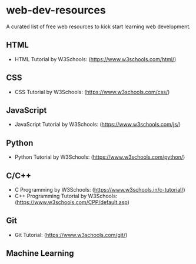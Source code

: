 # web-dev-resources
A curated list of free web resources to kick start learning web development.

## HTML

- HTML Tutorial by W3Schools: (https://www.w3schools.com/html/)

## CSS

- CSS Tutorial by W3Schools: (https://www.w3schools.com/css/)

## JavaScript

- JavaScript Tutorial by W3Schools: (https://www.w3schools.com/js/)

## Python

- Python Tutorial by W3Schools: (https://www.w3schools.com/python/)

## C/C++

- C Programming by W3Schools: (https://www.w3schools.in/c-tutorial/)
- C++ Programming Tutorial by W3Schools: (https://www.w3schools.com/CPP/default.asp)

## Git

- Git Tutorial: (https://www.w3schools.com/git/)

## Machine Learning
